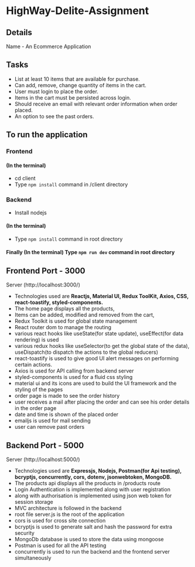 # HighWay-Delite-Assignment

## Details

Name - An Ecommerce Application

## Tasks

- List at least 10 items that are available for purchase.
- Can add, remove, change quantity of items in the cart.
- User must login to place the order.
- Items in the cart must be persisted across login.
- Should receive an email with relevant order information when order placed.
- An option to see the past orders.

## To run the application

### Frontend

#### (In the terminal)
- cd client
- Type `npm install` command in /client directory

### Backend

- Install nodejs

#### (In the terminal)
- Type `npm install` command in root directory

#### Finally (In the terminal) Type `npm run dev` command in root directory

## Frontend Port - 3000

Server (http://localhost:3000/)

- Technologies used are <b>Reactjs, Material UI, Redux ToolKit, Axios, CSS, react-toastify, styled-components.</b>
- The home page displays all the products,
- Items can be added, modified and removed from the cart,
- Redux Toolkit is used for global state management
- React router dom to manage the routing
- various react hooks like useState(for state update), useEffect(for data rendering) is used
- various redux hooks like useSelector(to get the global state of the data), useDispatch(to dispatch the actions to the global reducers)
- react-toastify is used to give good UI alert messages on performing certain actions.
- Axios is used for API calling from backend server
- styled-components is used for a fluid css styling
- material ui and its icons are used to build the UI framework and the styling of the pages
- order page is made to see the order history
- user receives a mail after placing the order and can see his order details in the order page
- date and time is shown of the placed order
- emailjs is used for mail sending
- user can remove past orders

## Backend Port - 5000

Server (http://localhost:5000/)

- Technologies used are <b>Expressjs, Nodejs, Postman(for Api testing), bcryptjs, concurrently, cors, dotenv, jsonwebtoken, MongoDB.</b>
- The products api displays all the products in /products route
- Login Authentication is implemented along with user registration
- along with authorisation is implemented using json web token for session storage
- MVC architecture is followed in the backend
- root file server.js is the root of the application
- cors is used for cross site connection
- bcryptjs is used to generate salt and hash the password for extra security
- MongoDb database is used to store the data using mongoose
- Postman is used for all the API testing
- concurrently is used to run the backend and the frontend server simultaneously
